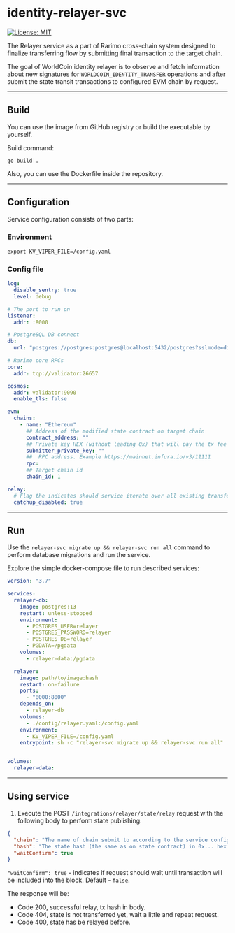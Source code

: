 # identity-relayer-svc

[![License: MIT](https://img.shields.io/badge/License-MIT-yellow.svg)](https://opensource.org/licenses/MIT)

The Relayer service as a part of Rarimo cross-chain system designed to finalize transferring flow by submitting final
transaction to the target chain.

The goal of WorldCoin identity relayer is to observe and fetch information about new signatures
for `WORLDCOIN_IDENTITY_TRANSFER` operations and after submit the state transit transactions to configured EVM chain by
request.

----

## Build

You can use the image from GitHub registry or build the executable by yourself.

Build command:

```
go build .
```

Also, you can use the Dockerfile inside the repository.

----

## Configuration

Service configuration consists of two parts:

### Environment

```shell
export KV_VIPER_FILE=/config.yaml
```

### Config file

```yaml
log:
  disable_sentry: true
  level: debug

# The port to run on
listener:
  addr: :8000

# PostgreSQL DB connect
db:
  url: "postgres://postgres:postgres@localhost:5432/postgres?sslmode=disable"

# Rarimo core RPCs
core:
  addr: tcp://validator:26657

cosmos:
  addr: validator:9090
  enable_tls: false

evm:
  chains:
    - name: "Ethereum"
      ## Address of the modified state contract on target chain
      contract_address: ""
      ## Private key HEX (without leading 0x) that will pay the tx fee
      submitter_private_key: ""
      ##  RPC address. Example https://mainnet.infura.io/v3/11111
      rpc:
      ## Target chain id
      chain_id: 1

relay:
  # Flag the indicates should service iterate over all existing transfer operation and fill the database
  catchup_disabled: true
```

----

## Run

Use the `relayer-svc migrate up && relayer-svc run all` command to perform database migrations and run the service.

Explore the simple docker-compose file to run described services:

```yaml
version: "3.7"

services:
  relayer-db:
    image: postgres:13
    restart: unless-stopped
    environment:
      - POSTGRES_USER=relayer
      - POSTGRES_PASSWORD=relayer
      - POSTGRES_DB=relayer
      - PGDATA=/pgdata
    volumes:
      - relayer-data:/pgdata

  relayer:
    image: path/to/image:hash
    restart: on-failure
    ports:
      - "8000:8000"
    depends_on:
      - relayer-db
    volumes:
      - ./config/relayer.yaml:/config.yaml
    environment:
      - KV_VIPER_FILE=/config.yaml
    entrypoint: sh -c "relayer-svc migrate up && relayer-svc run all"


volumes:
  relayer-data:
```

----

## Using service

1. Execute the POST `/integrations/relayer/state/relay` request with the following body to perform state publishing:

```json
{
  "chain": "The name of chain submit to according to the service configuration",
  "hash": "The state hash (the same as on state contract) in 0x... hex format",
  "waitConfirm": true
}
```

`"waitConfirm": true` - indicates if request should wait until transaction will be included into the block.
Default - `false`.

The response will be:

* Code 200, successful relay, tx hash in body.
* Code 404, state is not transferred yet, wait a little and repeat request.
* Code 400, state has be relayed before.


